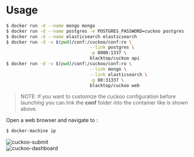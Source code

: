 Usage
=====

```bash
$ docker run -d --name mongo mongo
$ docker run -d --name postgres -e POSTGRES_PASSWORD=cuckoo postgres
$ docker run -d --name elasticsearch elasticsearch
$ docker run -d -v $(pwd)/conf:/cuckoo/conf:ro \
								--link postgres \
								-p 8000:1337 \
								blacktop/cuckoo api
$ docker run -d -v $(pwd)/conf:/cuckoo/conf:ro \
								--link mongo \
								--link elasticsearch \
								-p 80:31337 \
								blacktop/cuckoo web
```

> NOTE: If you want to customize the cuckoo configuration before launching you can link the **conf** folder into the container like is shown above.

Open a web browser and navigate to :

```bash
$ docker-machine ip
```

![cuckoo-submit](https://github.com/blacktop/docker-cuckoo/raw/master/docs/img/submit.png)  
![cuckoo-dashboard](https://github.com/blacktop/docker-cuckoo/raw/master/docs/img/dashboard.png)  
